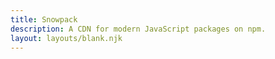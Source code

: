 ```yaml
---
title: Snowpack
description: A CDN for modern JavaScript packages on npm.
layout: layouts/blank.njk
---
```


 